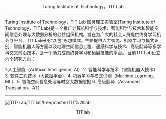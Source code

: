 <p align="center">Turing Institute of Technology，TIT Lab<p align="center">
 
------------------------------------------------------------------

Turing Institute of Technology，TIT Lab
图灵理工实验室(Turing Institute of Technology，TIT Lab)是一个推广计算机科学与技术、智能科学与技术和智能空间信息处理与大数据分析的公益组织机构，旨在为广大的社会人员提供终身学习机会与平台。TIT Lab采用“众包”思想模式，主要提供人工智能、机器学习与模式识别、智能机器人等方面以及地理空间信息工程、遥感科学与技术、高级翻译等多学科交叉前沿技术，是一个助力成员终身学习和拓展技能的平台。
目前TIT Lab设立六个研究方向：

1.人工智能（Artificial Intelligence, AI）
2. 智能科学与技术（智能机器人技术）
3. 软件工程技术（大数据平台）
4. 机器学习与模式识别（Machine Learning, ML）
5. 智能空间信息处理与时空大数据挖掘
6. 高级翻译（Advanced Translation，AT）


----------------------------------------------------------------------






 ![TIT-Lab/TIT lab/tree/master/TIT%20lab](TIT.png)

 <p align="center">TIT lab<p align="center">
